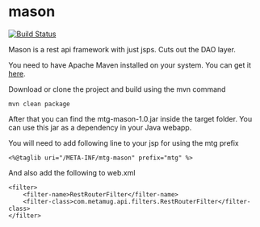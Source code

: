 # mason

[![Build Status](https://travis-ci.org/metamug/mason.svg?branch=master)](https://travis-ci.org/metamug/mason) 

Mason is a rest api framework with just jsps. Cuts out the DAO layer.

You need to have Apache Maven installed on your system. You can get it <a href="https://maven.apache.org/download.cgi" target="_blank">here</a>. 

Download or clone the project and build using the mvn command
```
mvn clean package
```

After that you can find the mtg-mason-1.0.jar inside the target folder. You can use this jar as a dependency in your Java webapp.

You will need to add following line to your jsp for using the mtg prefix
```
<%@taglib uri="/META-INF/mtg-mason" prefix="mtg" %>
```

And also add the following to web.xml
```
<filter>
    <filter-name>RestRouterFilter</filter-name>
    <filter-class>com.metamug.api.filters.RestRouterFilter</filter-class>
</filter>
```